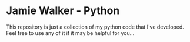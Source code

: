 # Jamie Walker - Python

This repository is just a collection of my python code that I've developed. 
Feel free to use any of it if it may be helpful for you...
